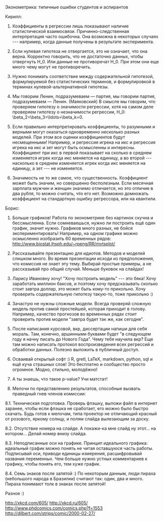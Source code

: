 Эконометрика: типичные ошибки студентов и аспирантов


Кирилл:

1. Коэффициенты в регрессии лишь показывают наличие статистической взаимосвязи. Причинно-следственная интерпретация часто ошибочна. Она возможна в некоторых случаях --- например, когда данные получены в результате эксперимента.

2. Если нулевая гипотеза не отвергается, это не означает, что она верна. Корректно говорить, что не достаточно данных, чтобы отвергнуть H_0. Или данные не противоречат H_0. При этом они еще много чему могут не противоречить.

3. Нужно понимать соответствие между содержательной гипотезой, формулируемой без статистических терминов, и формулировкой в терминах нулевой-альтернативной гипотезы. 

4. Мы говорим Ленин, подразумеваем — партия, мы говорим партия, подразумеваем — Ленин. (Маяковский) В смысле мы говорим, что проверяем гипотезу о значимости регрессии, хотя на самом деле проверяем гипотезу о незначимости регрессии, H_0: \beta_2=\beta_3=\ldots=\beta_k=0. 

4. Если правильно интерпретировать коэффициенты, то разумными и верными могут оказаться одновременно несколько разных моделей.  При этом все оценки коэффициентов будут несмещенными! Например, и регрессия игрека на икс и регрессия игрека на икс и зет могут быть осмысленны и интересны. Коэффициент при икс в первой показывает на сколько в среднем изменяется игрек когда икс меняется на единицу, а во второй --- насколько в среднем изменяется игрек когда икс меняется на единицу, а зет --- не изменяется.

5. Значимость не то же самое, что существенность. Коэффициент может быть значим, но совершенно бесполезным. Если месячная зарплата мужчин и женщин значимо отличается, но это отличие в два рубля, то можно считать, что его нет. Возможно домножать коэффициент на стандартную ошибку регрессора, или на квантили.

Борис:

1. Больше графиков! Работа по эконометрике без картинок скучна и бессмысленна. Если сомневаешься, нужно ли построить ещё один график, значит нужно. Графиков много разных, не бойся экспериментировать! Например, на одном графике можно осмысленно изобразить 60 временных рядов:
http://www.biostat.jhsph.edu/~rpeng/RR/mvtsplot/

2. Рассказывайте презентацию для идиотов. Методов и моделей слишком много. Во время презентации исходи из предположения, что комиссия не знает эту тему. Выбирай простые примеры, а не рассказывай про общий случай. Меньше буковок на слайдах!

3. Ларису Ивановну хочу! "Хочу построить модель" --- это бяка! Хочу заработать миллион баксов, и поэтому хочу предсказывать сколько стоит завтра доллар, это может быть кому-то прикольно. Хочу проверить содержательную гипотезу такую-то, тоже прикольно :)

4. Зачастую не нужны сложные модели. Всегда проверяй сложную модель против самой простейшей, которая приходит в голову. Например, качество прогнозов во временных рядах стоит проверить против модели "завтра будет так же, как сегодня".

5. После написания курсовой, вкр, диссертации напиши для себя мораль. Там, конечно, аршинными буквами будет "в следующем году я начну писать до Нового Года". Чему тебя научила вкр? Еще там можно написать протокол воспроизведения всех регрессий и обработки данных. Полезно выложить в публичный доступ.

6. Осваивай открытый софт :)  R, gretl, LaTeX, markdown, python, sql и ещё куча страшных слов! Это бесплатно и сообщество просто огромное. Модно, стильно, молодёжно!

7. А ты знаешь, что такое p-value? Учи матстат! 

8. Мелочи по представлению результатов, способные вызвать праведный гнев членов комиссии:

8.1. Техническая подготовка. Проверь флэшку, выложи файл в интернет заранее, чтобы если флэшка не сработает, его можно было быстро скачать. Будь готов к мелочам, типа проектор не отличающий красный от розового, яркому солнцу, и полям слайда вылезающим за доску. 

8.2. Отсутствие номера на слайде. А покажи-ка мне слайд ну этот... на котором... Делай номер внизу слайда.

8.3. Неподписанные оси на графике. Принцип идеального графика: идеальный график можно понять не читая оставшуюся часть работы. Подписывай оси, приводи единицы измерения, расшифровывай названия переменных. Чем больше нужно устных комментариев к графику, чтобы понять его, тем хуже график.

8.4. Семь знаков после запятой :) По некоторым данным, люди пираха (небольшого народа в Бразилии) считают так: один, два и много. Пираха понимают толк в знаках после запятой!


Разное :)

http://xkcd.com/605/
http://xkcd.ru/605/
http://www.phdcomics.com/comics.php?f=1553
http://dilbert.com/strips/comic/2000-02-27/

